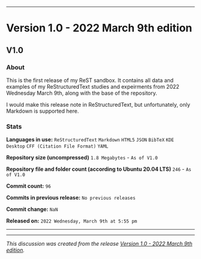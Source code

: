 
***

# Version 1.0 - 2022 March 9th edition

## V1.0

### About

This is the first release of my ReST sandbox. It contains all data and examples of my ReStructuredText studies and expeirments from 2022 Wednesday March 9th, along with the base of the repository.

I would make this release note in ReStructuredText, but unfortunately, only Markdown is supported here.

### Stats

**Languages in use:** `ReStructuredText` `Markdown` `HTML5` `JSON` `BibTeX` `KDE Desktop` `CFF (Citation File Format)` `YAML`

**Repository size (uncompressed)** `1.8 Megabytes` - `As of V1.0`

**Repository file and folder count (according to Ubuntu 20.04 LTS)** `246` - `As of V1.0`

**Commit count:** `96`

**Commits in previous release:** `No previous releases`

**Commit change:** `NaN`

**Released on:** `2022 Wednesday, March 9th at 5:55 pm`

***

<hr /><em>This discussion was created from the release <a href='https://github.com/seanpm2001/ReStructuredText_Sandbox/releases/tag/V1.0'>Version 1.0 - 2022 March 9th edition</a>.</em>
